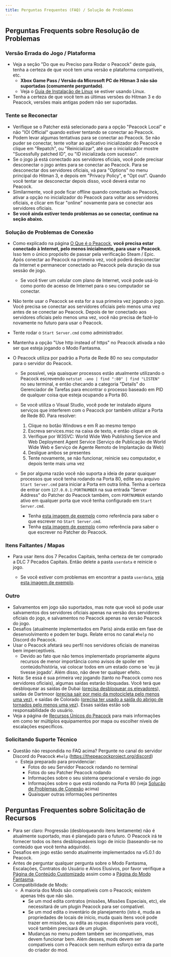 ```yaml
---
title: Perguntas Frequentes (FAQ) / Solução de Problemas
---
```


## Perguntas Frequents sobre Resolução de Problemas

### Versão Errada do Jogo / Plataforma

-   Veja a seção "Do que eu Preciso para Rodar o Peacock" deste guia, tenha a certeza de que você tem uma versão e plataforma compatíveis, etc.
    -   **Xbox Game Pass / Versão da Microsoft PC de Hitman 3 não são suportadas (comumente perguntado)**.
    -   Veja o [Guia de Instalação de Linux](https://thepeacockproject.org/wiki/guides/linux-setup) se estiver usando Linux.
-   Tenha a certeza de que você tem as últimas versões do Hitman 3 e do Peacock, versões mais antigas podem não ser suportadas.

### Tente se Reconectar

-   Verifique se o Patcher está selecionado para a opção "Peacock Local" e não "IOI Official" quando estiver tentando se conectar ao Peacock.
-   Podem levar algumas tentativas para se conectar ao Peacock. Se não puder se conectar, tente voltar ao aplicativo inicializador do Peacock e clique em "Repatch", ou "Reinicializar", até que o inicializador mostre "Sucessfully patched ID", ou "ID inicializada com sucesso".
-   Se o jogo já está conectado aos servidores oficiais, você pode precisar desconectar o jogo antes para se conectar ao Peacock. Para se desconectar dos servidores oficiais, vá para "Options" no menu principal do Hitman 3, e depois em "Privacy Policy", e "Opt out". Quando você tentar se desconectar depois disso, você deverá estar no Peacock.
-   Similarmente, você pode ficar offline quando conectado ao Peacock, ativar a opção no inicializador do Peacock para voltar aos servidores oficiais, e clicar em ficar "online" novamente para se conectar aos servidores oficiais.
-   **Se você ainda estiver tendo problemas ao se conectar, continue na seção abaixo.**

### Solução de Problemas de Conexão

-   Como explicado na página [O Que é o Peacock](https://thepeacockproject.org/wiki/intel/what-is-peacock), **você precisa estar conectado à Internet, pelo menos inicialmente, para usar o Peacock**. Isso tem o único propósito de passar pela verificação Steam / Epic. Após conectar ao Peacock na primeira vez, você poderá desconectar da Internet e permanecer conectado ao Peacock pela duração da sua sessão de jogo.
    -   Se você tiver um celular com plano de Internet, você pode usá-lo como ponto de acesso de Internet para o seu computador se conectar.
-   Não tente usar o Peacock se esta for a sua primeira vez jogando o jogo. Você precisa se conectar aos servidores oficiais pelo menos uma vez antes de se conectar ao Peacock. Depois de ter conectado aos servidores oficiais pelo menos uma vez, você não precisa de fazê-lo novamente no futuro para usar o Peacock.
-   Tente rodar o `Start Server.cmd` como administrador.
-   Mantenha a opção "Use http instead of https" no Peacock ativada a não ser que esteja jogando o Modo Fantasma.

-   O Peacock utiliza por padrão a Porta de Rede 80 no seu computador para o servidor do Peacock.

    -   Se possível, veja quaisquer processos estão atualmente utilizando o Peacock escrevendo `netstat -ano | find ":80" | find "LISTEN"` no seu terminal, e então checando a categoria "Details" do Gerenciador de Tarefas para encontrar o processo baseado em PID de qualquer coisa que esteja ocupando a Porta 80.
    -   Se você utiliza o Visual Studio, você pode ter instalado alguns serviços que interferem com o Peacock por também utilizar a Porta de Rede 80. Para resolver:

        1. Clique no botão Windows e em R ao mesmo tempo
        2. Escreva services.msc na caixa de texto, e então clique em ok
        3. Verifique por W3SVC: World Wide Web Publishing Service and Web Deployment Agent Service (Serviço de Publicação de World Wide Web e Serviço de Agente Remoto de Implantação da Web)
        4. Desligue ambos se presentes
        5. Tente novamente, se não funcionar, reinicie seu computador, e depois tente mais uma vez

    -   Se por alguma razão você não suporta a ideia de parar quaiquer processos que você tenha rodando na Porta 80, edite seu arquivo `Start Server.cmd` para iniciar a Porta em outra linha. Tenha a certeza de entrar com `127.0.0.1:PORTNUMBER` na sua entrada "Server Address" do Patcher do Peacock também, com `PORTNUMBER` estando ativo em qualquer porta que você tenha configurado em `Start Server.cmd`.
        -   Tenha [esta imagem de exemplo](https://media.discordapp.net/attachments/839264571990343681/985885230634242048/unknown.png) como referência para saber o que escrever no `Start Server.cmd`.
        -   Tenha [esta imagem de exemplo](https://media.discordapp.net/attachments/839264571990343681/992523717869568050/unknown.png) como referência para saber o que escrever no Patcher do Peacock.

### Itens Faltantes / Mapas

-   Para usar itens dos 7 Pecados Capitais, tenha certeza de ter comprado a DLC 7 Pecados Capitais. Então delete a pasta `userdata` e reinicie o jogo.

    -   Se você estiver com problemas em encontrar a pasta `userdata`, [veja esta imagem de exemplo](https://media.discordapp.net/attachments/833505136290299935/991071183732613200/unknown.png).

### Outro

-   Salvamentos em jogo são suportados, mas note que você só pode usar salvamentos dos servidores oficiais apenas na versão dos servidores oficiais do jogo, e salvamentos no Peacock apenas na versão Peacock do jogo.
-   Desafios (atualmente implementados em Paris) ainda estão em fase de desenvolvimento e podem ter bugs. Relate erros no canal `#help` no Discord do Peacock.
-   Usar o Peacock afetará seu perfil nos servidores oficiais de maneiras bem imperceptíveis.
    -   Devido ao fato que não temos implementado propriamente alguns recursos de menor importância como avisos de spoiler em conteúdo/história, vai colocar todos em um estado como se 'eu já tivesse jogado'. Além disso, não deve ter qualquer efeito.
-   Nota: Se essa é sua primeira vez jogando (tanto no Peacock como nos servidores oficiais), algumas saídas estarão bloquadas. Você terá que desbloquear as saídas de Dubai ([precisa desbloquear os elevadores](https://youtu.be/IEQgRQyQRf8)), saídas de Dartmoor ([precisa sair por meio da motocicleta pelo menos uma vez](https://youtu.be/AJtJZe9jEi8?t=151)), e saídas de Colorado ([precisa ter usado a saída do abrigo de tornados pelo menos uma vez](https://youtu.be/3XKWHrKpXwk?t=140)). Essas saídas estão sob responsabilidade do usuário.
-   Veja a página de [Recursos Únicos do Peacock](../intel/loadout-profiles-elp) para mais informações em como ter múltiplos equipamentos por mapa ou escolher níveis de escalações específicos.

### Solicitando Suporte Técnico

-   Questão não respondida no FAQ acima? Pergunte no canal do servidor Discord do Peacock `#help` (https://thepeacockproject.org/discord)
    -   Esteja preparado para providenciar:
        -   Fotos do seu Servidor Peacock rodando no terminal
        -   Fotos do seu Patcher Peacock rodando
        -   Informações sobre o seu sistema operacional e versão do jogo
        -   Informações sobre o que está rodando na Porta 80 (veja [Solução de Problemas de Conexão](faq/#connection-troubleshooting) acima)
        -   Quaisquer outras informações pertinentes

## Perguntas Frequentes sobre Solicitação de Recursos

-   Para ser claro: Progressão (desbloqueando itens lentamente) não é atualmente suportado, mas é planejado para o futuro. O Peacock irá te fornecer todos os itens desbloqueáveis logo de início (baseando-se no conteúdo que você tenha adquirido).
-   Desafios em jogo estão sendo atualmente implementados na v5.0.1 do Peacock.
-   Antes de perguntar qualquer pergunta sobre o Modo Fantasma, Escalações, Contratos do Usuário e Alvos Elusivos, por favor verifique a [Página de Conteúdo Customizado](https://thepeacockproject.org/wiki/custom-content) assim como a [Página do Modo Fantasma](https://thepeacockproject.org/wiki/ghost-mode/).
-   Compatibilidade de Mods:
    -   A maioria dos Mods são compatíveis com o Peacock; existem apenas três que não são.
        -   Se um mod edita contratos (missões, Missões Especiais, etc), ele necessitará de um plugin Peacock para ser compatível.
        -   Se um mod edita o inventário de planejamento (isto é, muda as propriedades de locais de início, muda quais itens você pode trazer em missões, ou edita as roupas disponíveis para você), você também precisará de um plugin.
        -   Mudanças no menu podem também ser incompatíveis, mas devem funcionar bem. Além desses, mods devem ser compatíveis com o Peacock sem nenhum esforço extra da parte do criador do mod.
